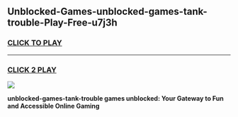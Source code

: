 
## Unblocked-Games-unblocked-games-tank-trouble-Play-Free-u7j3h
<h3>
<a href="https://premium76.site?title=unblocked-games-tank-trouble&ref=10A">CLICK TO PLAY</a></h3>
<hr>

<h3>
<a href="https://premium76.site?title=unblocked-games-tank-trouble&ref=10A">CLICK 2 PLAY</a>
  
</h3>

<a href="https://premium76.site?title=unblocked-games-tank-trouble&ref=10A"><img src="https://clearcache.store/games.png"></a>


**unblocked-games-tank-trouble games unblocked: Your Gateway to Fun and Accessible Online Gaming**
